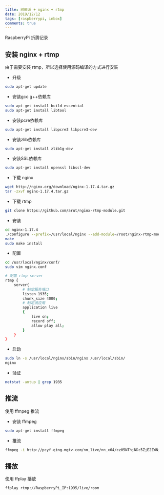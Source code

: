 ```yaml
---
title: 树莓派 + nginx + rtmp
date: 2019/12/12
tags: [raspberrypi, inbox]
comments: true
---
```


RaspberryPi 折腾记录
<!--more-->

## 安装 nginx + rtmp

由于需要安装 rtmp，所以选择使用源码编译的方式进行安装

* 升级

```bash
sudo apt-get update
```

* 安装gcc g++依赖库

```bash
sudo apt-get install build-essential
sudo apt-get install libtool
```

* 安装pcre依赖库

```bash
sudo apt-get install libpcre3 libpcre3-dev
```

* 安装zlib依赖库

```bash
sudo apt-get install zlib1g-dev
```

* 安装SSL依赖库

```bash
sudo apt-get install openssl libssl-dev
```

* 下载 nginx

```bash
wget http://nginx.org/download/nginx-1.17.4.tar.gz
tar -zxvf nginx-1.17.4.tar.gz
```

* 下载 rtmp

```bash
git clone https://github.com/arut/nginx-rtmp-module.git
```

* 安装

```bash
cd nginx-1.17.4
./configure --prefix=/usr/local/nginx --add-module=/root/nginx-rtmp-module --with-http_ssl_module --with-cc-opt="-Wno-error"
make
sudo make install
```

* 配置

```bash
cd /usr/local/nginx/conf/
sudo vim nginx.conf

# 配置 rtmp server
rtmp {
    server{
        # 制定服务端口
        listen 1935;
        chunk_size 4000;
        # 制定流应用
        application live
        {
            live on;
            record off;
            allow play all;
        }
    }
}
```

* 启动

```bash
sudo ln -s /usr/local/nginx/sbin/nginx /usr/local/sbin/
nginx
```

* 验证

```bash
netstat -antup | grep 1935
```

## 推流

使用 ffmpeg 推流

* 安装 ffmpeg

```bash
sudo apt-get install ffmpeg
```

* 推流

```bash
ffmpeg -i http://pcyf.qing.mgtv.com/nn_live/nn_x64/cz05NThjNDc5ZjE2ZWNjMjcxNDU1MzQwNmExMWY1NWI5ZSZlcz0xNTcwMzgzOTExJnV1aWQ9MWZmYjQ5ZTdmNGRhZTJmZjE1YjYyY2Y3ZDNkOWE1NzAtNzQxOWZiYmImdj0yJmFzPTAmY2RuZXhfaWQ9eWZfcGNfbGl2ZQ,,/KLGMPP360.flv?timezone=8 -c:a copy -c:v copy -f flv rtmp://localhost:1935/live/room
```

## 播放

使用 ffplay 播放

```bash
ffplay rtmp://RaspberryPi_IP:1935/live/room
```
